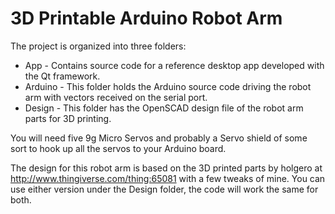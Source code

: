 3D Printable Arduino Robot Arm
==============================

The project is organized into three folders:

* App - Contains source code for a reference desktop app developed with the Qt framework.
* Arduino - This folder holds the Arduino source code driving the robot arm with vectors received on the serial port.
* Design - This folder has the OpenSCAD design file of the robot arm parts for 3D printing.

You will need five 9g Micro Servos and probably a Servo shield of some sort to hook up all the servos to your Arduino board.

The design for this robot arm is based on the 3D printed parts by holgero at http://www.thingiverse.com/thing:65081 with a few tweaks of mine. You can use either version under the Design folder, the code will work the same for both.
